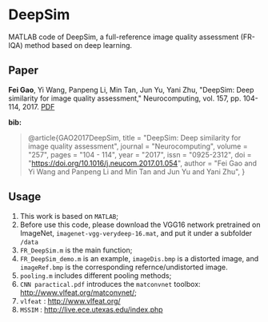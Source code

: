 # DeepSim

MATLAB code of DeepSim, a full-reference image quality assessment (FR-IQA) method based on deep learning. 

## Paper

**Fei Gao**, Yi Wang, Panpeng Li, Min Tan, Jun Yu, Yani Zhu, "DeepSim: Deep similarity for image quality assessment," Neurocomputing, vol. 157, pp. 104-114, 2017. [PDF](https://www.sciencedirect.com/science/article/pii/S0925231217301480?via%3Dihub)

**bib:**

> @article{GAO2017DeepSim,
> title = "DeepSim: Deep similarity for image quality assessment",
> journal = "Neurocomputing",
> volume = "257",
> pages = "104 - 114",
> year = "2017",
> issn = "0925-2312",
> doi = "https://doi.org/10.1016/j.neucom.2017.01.054",
> author = "Fei Gao and Yi Wang and Panpeng Li and Min Tan and Jun Yu and Yani Zhu",
> }

## Usage

1. This work is based on ``MATLAB``;
2. Before use this code, please download the VGG16 network pretrained on ImageNet, ``imagenet-vgg-verydeep-16.mat``, and put it under a subfolder ``/data``
3. ``FR_DeepSim.m`` is the main function;
4. ``FR_DeepSim_demo.m`` is an example, ``imageDis.bmp`` is a distorted image, and  ``imageRef.bmp`` is the corresponding refernce/undistorted image.
5. ``pooling.m`` includes different pooling methods;
6. ``CNN paractical.pdf`` introduces the ``matconvnet`` toolbox: http://www.vlfeat.org/matconvnet/;
7. ``vlfeat`` : http://www.vlfeat.org/
8. ``MSSIM`` : http://live.ece.utexas.edu/index.php


